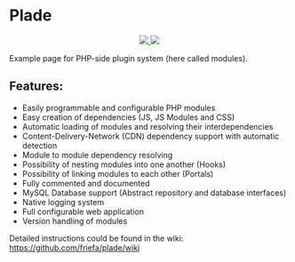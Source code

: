 # Plade

<div align="center">
<a href="https://github.com/friefa/Plade/releases">
    <img src="https://img.shields.io/badge/Latest%20Release-0.0.3-orange">
</a>
<a href="https://github.com/friefa/Plade/blob/develop/LICENSE.md">
    <img src="https://img.shields.io/badge/License-MIT-green">
</a>
</div>

Example page for PHP-side plugin system (here called modules).

## Features:

- Easily programmable and configurable PHP modules
- Easy creation of dependencies (JS, JS Modules and CSS)
- Automatic loading of modules and resolving their interdependencies
- Content-Delivery-Network (CDN) dependency support with automatic detection
- Module to module dependency resolving
- Possibility of nesting modules into one another (Hooks)
- Possibility of linking modules to each other (Portals)
- Fully commented and documented
- MySQL Database support (Abstract repository and database interfaces)
- Native logging system
- Full configurable web application
- Version handling of modules

Detailed instructions could be found in the wiki:
https://github.com/friefa/plade/wiki
